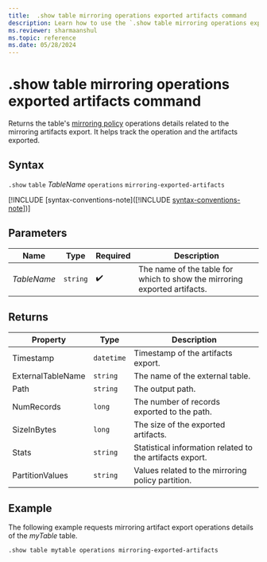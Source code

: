 ```yaml
---
title:  .show table mirroring operations exported artifacts command
description: Learn how to use the `.show table mirroring operations exported artifacts` command to check the mirroring operations exported artifacts.
ms.reviewer: sharmaanshul
ms.topic: reference
ms.date: 05/28/2024
---
```

# .show table mirroring operations exported artifacts command

Returns the table's [mirroring policy](mirroring-policy.md) operations details related to the mirroring artifacts export. It helps track the operation and the artifacts exported.

## Syntax

`.show` `table` *TableName* `operations` `mirroring-exported-artifacts`

[!INCLUDE [syntax-conventions-note]([!INCLUDE [syntax-conventions-note](/../includes/syntax-conventions-note.md)])]

## Parameters

| Name | Type | Required | Description |
|--|--|--|--|
| *TableName* | `string` |  :heavy_check_mark: | The name of the table for which to show the mirroring exported artifacts. |

## Returns

| Property | Type | Description |
|-------------------|----------|----------------------------------------|
| Timestamp         | `datetime` | Timestamp of the artifacts export. |
| ExternalTableName | `string` | The name of the external table. |
| Path              | `string` | The output path. |
| NumRecords        | `long` | The number of records exported to the path. |
| SizeInBytes        | `long` | The size of the exported artifacts. |
| Stats | `string` | Statistical information related to the artifacts export. |
| PartitionValues| `string` | Values related to the mirroring policy partition.   |

## Example

The following example requests mirroring artifact export operations details of the *myTable* table.

```kusto
.show table mytable operations mirroring-exported-artifacts
```

